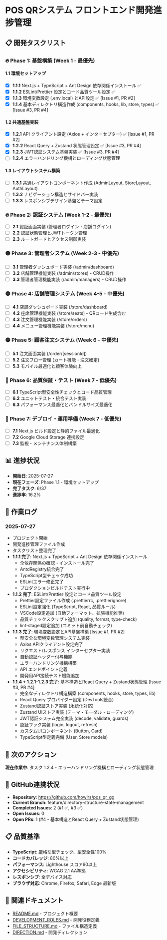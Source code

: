 # POS QRシステム フロントエンド開発進捗管理

## 📋 開発タスクリスト

### 🔥 **Phase 1: 基盤構築** (Week 1 - 最優先)

#### 1.1 環境セットアップ

- [x] **1.1.1** Next.js + TypeScript + Ant Design 依存関係インストール ✅
- [x] **1.1.2** ESLint/Prettier 設定とコード品質ツール設定 ✅
- [x] **1.1.3** 環境変数設定 (.env.local) とAPI設定 ✅ [Issue #1, PR #2]
- [x] **1.1.4** 基本ディレクトリ構造作成 (components, hooks, lib, store, types) ✅ [Issue #3, PR #4]

#### 1.2 共通基盤実装

- [x] **1.2.1** API クライアント設定 (Axios + インターセプター) ✅ [Issue #1, PR #2]
- [x] **1.2.2** React Query + Zustand 状態管理設定 ✅ [Issue #3, PR #4]
- [x] **1.2.3** JWT認証システム基盤実装 ✅ [Issue #3, PR #4]
- [ ] **1.2.4** エラーハンドリング機構とローディング状態管理

#### 1.3 レイアウトシステム構築

- [ ] **1.3.1** 共通レイアウトコンポーネント作成 (AdminLayout, StoreLayout, AuthLayout)
- [ ] **1.3.2** ナビゲーション構造とサイドバー実装
- [ ] **1.3.3** レスポンシブデザイン基盤とテーマ設定

### 🔥 **Phase 2: 認証システム** (Week 1-2 - 最優先)

- [ ] **2.1** 認証画面実装 (管理者ログイン・店舗ログイン)
- [ ] **2.2** 認証状態管理とJWTトークン管理
- [ ] **2.3** ルートガードとアクセス制御実装

### 🟡 **Phase 3: 管理者システム** (Week 2-3 - 中優先)

- [ ] **3.1** 管理者ダッシュボード実装 (/admin/dashboard)
- [ ] **3.2** 店舗管理機能実装 (/admin/stores) - CRUD操作
- [ ] **3.3** 管理者管理機能実装 (/admin/managers) - CRUD操作

### 🟡 **Phase 4: 店舗管理システム** (Week 4-5 - 中優先)

- [ ] **4.1** 店舗ダッシュボード実装 (/store/dashboard)
- [ ] **4.2** 座席管理機能実装 (/store/seats) - QRコード生成含む
- [ ] **4.3** 注文管理機能実装 (/store/orders)
- [ ] **4.4** メニュー管理機能実装 (/store/menu)

### 🟡 **Phase 5: 顧客注文システム** (Week 6 - 中優先)

- [ ] **5.1** 注文画面実装 (/order/[sessionId])
- [ ] **5.2** 注文フロー管理 (カート機能・注文確定)
- [ ] **5.3** モバイル最適化と顧客体験向上

### 🔵 **Phase 6: 品質保証・テスト** (Week 7 - 低優先)

- [ ] **6.1** TypeScript型安全性チェックとコード品質管理
- [ ] **6.2** ユニットテスト・統合テスト実装
- [ ] **6.3** パフォーマンス最適化とバンドルサイズ最適化

### 🔵 **Phase 7: デプロイ・運用準備** (Week 7 - 低優先)

- [ ] **7.1** Next.js ビルド設定と静的ファイル最適化
- [ ] **7.2** Google Cloud Storage 連携設定
- [ ] **7.3** 監視・メンテナンス体制構築

## 📊 進捗状況

- **開始日**: 2025-07-27
- **現在フェーズ**: Phase 1.1 - 環境セットアップ
- **完了タスク**: 6/37
- **進捗率**: 16.2%

## 📝 作業ログ

### 2025-07-27

- プロジェクト開始
- 開発進捗管理ファイル作成
- タスクリスト整理完了
- **1.1.1 完了**: Next.js + TypeScript + Ant Design 依存関係インストール
  - 全依存関係の確認・インストール完了
  - AntdRegistry統合完了
  - TypeScript型チェック成功
  - ESLintエラー修正完了
  - プロダクションビルドテスト実行中
- **1.1.2 完了**: ESLint/Prettier 設定とコード品質ツール設定
  - Prettier設定ファイル作成 (.prettierrc, .prettierignore)
  - ESLint設定強化 (TypeScript, React, 品質ルール)
  - VSCode設定追加 (自動フォーマット、拡張機能推奨)
  - 品質チェックスクリプト追加 (quality, format, type-check)
  - lint-staged設定追加 (コミット前自動チェック)
- **1.1.3 完了**: 環境変数設定とAPI基盤構築 [Issue #1, PR #2]
  - 型安全な環境変数管理システム実装
  - Axios APIクライアント設定完了
  - リクエスト/レスポンス インターセプター実装
  - 自動認証ヘッダー付与機能
  - エラーハンドリング機構構築
  - API エンドポイント定義
  - 開発用API接続テスト機能追加
- **1.1.4 + 1.2.1-1.2.3 完了**: 基本構造とReact Query + Zustand状態管理 [Issue #3, PR #4]
  - 完全なディレクトリ構造構築 (components, hooks, store, types, lib)
  - React Query プロバイダー設定 (DevTools統合)
  - Zustand認証ストア実装 (永続化対応)
  - Zustand UIストア実装 (テーマ・モーダル・ローディング)
  - JWT認証システム完全実装 (decode, validate, guards)
  - 認証フック実装 (login, logout, refresh)
  - カスタムUIコンポーネント (Button, Card)
  - TypeScript型定義完備 (User, Store models)

## 🎯 次のアクション

**現在作業中**: タスク 1.2.4 - エラーハンドリング機構とローディング状態管理

## 🔄 GitHub連携状況
- **Repository**: https://github.com/howlrs/pos_qr_go
- **Current Branch**: feature/directory-structure-state-management
- **Completed Issues**: 2 (#1 ✅, #3 ✅)
- **Open Issues**: 0
- **Open PRs**: 1 (#4 - 基本構造とReact Query + Zustand状態管理)

## 📋 品質基準

- **TypeScript**: 厳格な型チェック、型安全性100%
- **コードカバレッジ**: 80%以上
- **パフォーマンス**: Lighthouse スコア90以上
- **アクセシビリティ**: WCAG 2.1 AA準拠
- **レスポンシブ**: 全デバイス対応
- **ブラウザ対応**: Chrome, Firefox, Safari, Edge 最新版

## 🔗 関連ドキュメント

- [README.md](./README.md) - プロジェクト概要
- [DEVELOPMENT_ROLES.md](./DEVELOPMENT_ROLES.md) - 開発役務定義
- [FILE_STRUCTURE.md](./FILE_STRUCTURE.md) - ファイル構造定義
- [DIRECTION.md](./DIRECTION.md) - 開発ディレクション
